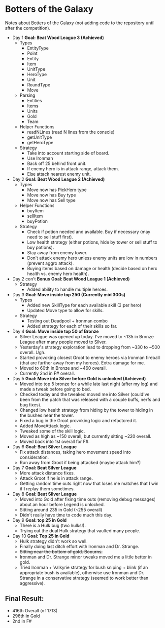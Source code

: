 Botters of the Galaxy
=====================

Notes about Botters of the Galaxy (not adding code to the repository until after the competition).

* Day 1 **Goal: Beat Wood League 3 (Achieved)**
   * Types
      * EntityType
      * Point
      * Entity
      * Item
      * UnitType
      * HeroType
      * Unit
      * RoundType
      * Move
   * Parsing
      * Entities
      * Items
      * Units
      * Gold
      * Team
   * Helper Functions
      * readNLines (read N lines from the console)
      * getUnitType
      * getHeroType
    * Strategy
      * Take into account starting side of board.
      * Use Ironman
      * Back off 25 behind front unit.
      * If enemy hero is in attack range, attack them.
      * Else attack nearest enemy unit.
* Day 2 **Goal: Beat Wood League 2 (Achieved)**
  * Types
    * Move now has PickHero type
    * Move now has Buy type
    * Move now has Sell type
  * Helper Functions
    * buyItem
    * sellItem
    * buyPotion
  * Strategy
    * Check if potion needed and available. Buy if necessary (may need to sell stuff first).
    * Low health strategy (either potions, hide by tower or sell stuff to buy potions).
    * Stay away from enemy tower.
    * Don't attack enemy hero unless enemy units are low in numbers (prevent aggro attack).
    * Buying items based on damage or health (decide based on hero health vs. enemy hero health).
* Day 2 con't **Bonus Goal: Beat Wood League 1 (Achieved)**
  * Strategy
    * Added ability to handle multiple heroes.
* Day 3 **Goal: Move inside top 250 (Currently mid 300s)**
  * Types
    * Added new SkillType for each available skill (3 per hero)
    * Updated Move type to allow for skills.
  * Strategy
    * Testing out Deadpool + Ironman combo
    * Added strategy for each of their skills so far.
* Day 4 **Goal: Move inside top 50 of Bronze**
  * Silver League was opened up today. I've moved to ~135 in Bronze League after many people moved to Silver.
  * Yesterday's strategy exploration lead to dropping from ~330 to ~500 overall. Ugh.
  * Started provoking closest Groot to enemy heroes via Ironman fireball (that are further away from my heroes). Extra damage for me.
  * Moved to 60th in Bronze and ~460 overall. 
  * Currently 2nd in F# overall.
* Day 5 **Goal: Move into Silver before Gold is unlocked (Achieved)**
  * Moved into top 5 bronze for a while late last night (after my log) and made a tweak before going to bed.
  * Checked today and the tweaked moved me into Silver (could've been from the patch that was released with a couple buffs, nerfs and bug fixes).
  * Changed low health strategy from hiding by the tower to hiding in the bushes near the tower.
  * Fixed a bug in the Groot provoking logic and refactored it.
  * Added MoveAttack logic.
  * Tweaked some of the skill logic.
  * Moved as high as ~150 overall, but currently sitting ~220 overall.
  * Moved back into 1st overall for F#.
* Day 6 **Goal: Beat Silver League**
  * Fix attack distances, taking hero movement speed into consideration.
  * Run away from Groot if being attacked (maybe attack him?)
* Day 7 **Goal: Beat Silver League**
  * More attack distance fixes.
  * Attack Groot if he is in attack range.
  * Getting random time outs right now that loses me matches that I win if I replay them sometimes.
* Day 8 **Goal: Beat Silver League**
  * Moved into Gold after fixing time outs (removing debug messages) about an hour before Legend is unlocked.
  * Sitting around 235 in Gold (~255 overall)
  * Didn't really have time to code much this day.
* Day 9 **Goal: top 25 in Gold**
  * There is a Hulk bug (two hulks!).
  * Trying out the dual Hulk strategy that vaulted many people.
* Day 10 **Goal: Top 25 in Gold**
  * Hulk strategy didn't work so well. 
  * Finally doing last ditch effort with Ironman and Dr. Strange.
  * ~~Sitting near the bottom of gold. Boourns.~~
  * Ironman and Dr. Strange minor tweaks moved me a little better in gold.
  * Tried Ironman + Valkyrie strategy for bush sniping + blink (if an appropriate bush is available), otherwise use Ironman and Dr. Strange in a conservative strategy (seemed to work better than aggressive).
  

## Final Result:

* 416th Overall (of 1713)
* 296th in Gold
* 2nd in F#
